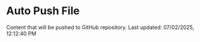 # Auto Push File

Content that will be pushed to GitHub repository.
Last updated: 07/02/2025, 12:12:40 PM